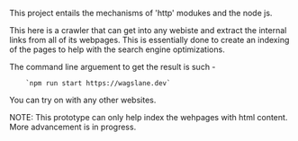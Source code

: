 This project entails the mechanisms of 'http' modukes and the node js.

This here is a crawler that can get into any webiste and extract the internal links from all of its webpages. This is essentially done to create an indexing of the pages to help with the search engine optimizations.

The command line arguement to get the result is such - 
        
        `npm run start https://wagslane.dev`

You can try on with any other websites.

NOTE: This prototype can only help index the wehpages with html content. More advancement is in progress.